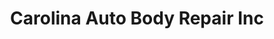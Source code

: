 ---
title: "Carolina Auto Body Repair Inc"
url: /raleigh/carolina-auto-body-repair-inc/
shop: Autowerkstatt
---
